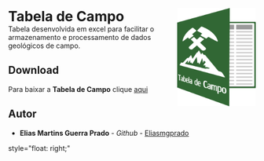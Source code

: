 <div>
<h1  style="display: inline"> 
Tabela de Campo
<img  align="right" style="display: inline" src="logo.png" height="200" width="160">
</h1>

</div>
Tabela desenvolvida em excel para facilitar o armazenamento e processamento de dados geológicos de campo.

## Download

Para baixar a **Tabela de Campo** clique [aqui](https://github.com/Eliasmgprado/Tabela_de_Campo/archive/master.zip)

## Autor

* **Elias Martins Guerra Prado** - *Github* - [Eliasmgprado](https://github.com/Eliasmgprado)

style="float: right;"
